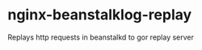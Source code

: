 nginx-beanstalklog-replay
=========================

Replays http requests in beanstalkd to gor replay server
